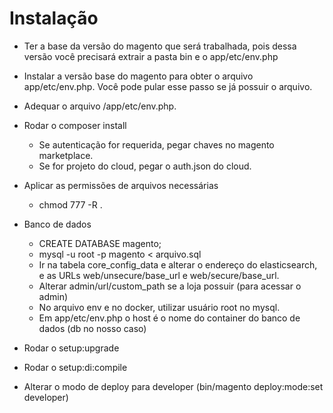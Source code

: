 Instalação
==========

- Ter a base da versão do magento que será trabalhada, pois dessa versão você precisará extrair a pasta bin e o app/etc/env.php

- Instalar a versão base do magento para obter o arquivo app/etc/env.php. Você pode pular esse passo se já possuir o arquivo.

- Adequar o arquivo /app/etc/env.php.

- Rodar o composer install
    - Se autenticação for requerida, pegar chaves no magento marketplace.
    - Se for projeto do cloud, pegar o auth.json do cloud.

- Aplicar as permissões de arquivos necessárias
    - chmod 777 -R .

- Banco de dados
    - CREATE DATABASE magento;
    - mysql -u root -p magento < arquivo.sql
    - Ir na tabela core_config_data e alterar o endereço do elasticsearch, e as URLs web/unsecure/base_url e web/secure/base_url.
    - Alterar admin/url/custom_path se a loja possuir (para acessar o admin)
    - No arquivo env e no docker, utilizar usuário root no mysql.
    - Em app/etc/env.php o host é o nome do container do banco de dados (db no nosso caso)

- Rodar o setup:upgrade

- Rodar o setup:di:compile

- Alterar o modo de deploy para developer (bin/magento deploy:mode:set developer)